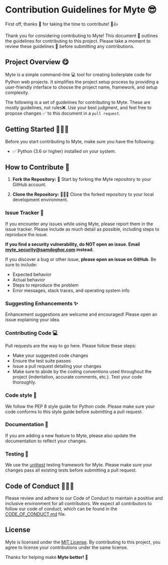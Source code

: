 # Contribution Guidelines for Myte 😎

First off, thanks 🥰 for taking the time to contribute! 🎉👍

Thank you for considering contributing to Myte! This document 📖 outlines the guidelines for contributing to this project. Please take a moment to review these guidelines 📜 before submitting any contributions.

## Project Overview 😋

Myte is a simple command-line 💻 tool for creating boilerplate code for Python web projects. It simplifies the project setup process by providing a user-friendly interface to choose the project name, framework, and setup complexity.

The following is a set of guidelines for contributing to Myte. These are mostly guidelines, not rules❌. Use your best judgment, and feel free to propose changes ✅ to this document in a `pull request`.

## Getting Started 👨🏾‍💻

Before you start contributing to Myte, make sure you have the following:

- ✅ Python (3.6 or higher) installed on your system.

## How to Contribute 🐍

1. **Fork the Repository:** 🍴 Start by forking the Myte repository to your GitHub account.

2. **Clone the Repository:** 🤸🏾‍♂️ Clone the forked repository to your local development environment.

### **Issue Tracker** 🐞

If you encounter any issues while using Myte, please report them in the issue tracker. Please include as much detail as possible, including steps to reproduce the issue.

**If you find a security vulnerability, do NOT open an issue. Email [myte_security@samdoghor.com](mailto:myte_security@samdoghor.com) instead.**

If you discover a bug or other issue, **please open an issue on GitHub**. Be sure to include:

- Expected behavior
- Actual behavior
- Steps to reproduce the problem
- Error messages, stack traces, and operating system info

### **Suggesting Enhancements** ✨

Enhancement suggestions are welcome and encouraged! Please open an issue explaining your idea.

### **Contributing Code** 💻

Pull requests are the way to go here. Please follow these steps:

- Make your suggested code changes
- Ensure the test suite passes
- Issue a pull request detailing your changes
- Make sure to abide by the coding conventions used throughout the project (indentation, accurate comments, etc.). Test your code thoroughly.

### Code style 🎀

We follow the PEP 8 style guide for Python code. Please make sure your code conforms to this style guide before submitting a pull request.

### Documentation 📗

If you are adding a new feature to Myte, please also update the documentation to reflect your changes.

### Testing 💨

We use the [unittest](https://docs.python.org/3/library/unittest.html) testing framework for Myte. Please make sure your changes pass all existing tests before submitting a pull request.

## Code of Conduct 👩🏾‍⚖️

Please review and adhere to our Code of Conduct to maintain a positive and inclusive environment for all contributors.
We expect all contributors to follow our code of conduct, which can be found in the [CODE_OF_CONDUCT.md](.github/CODE_OF_CONDUCT.md) file.

## License

Myte is licensed under the [MIT License](LICENSE). By contributing to this project, you agree to license your contributions under the same license.

Thanks for helping make **Myte better! 🚀**
